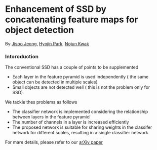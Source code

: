 # Enhancement of SSD by concatenating feature maps for object detection

By [Jisoo Jeong](http://mipal.snu.ac.kr/index.php/Jisoo_Jeong), [Hyojin Park](http://mipal.snu.ac.kr/index.php/Hyojin_Park), [Nojun Kwak](http://mipal.snu.ac.kr/index.php/Nojun_Kwak)

### Intoroduction

The conventional SSD has a couple of points to be supplemented
   * Each layer in the feature pyramid is used independently ( the same object can be detected in multiple scales)
   * Small objects are not detected well ( this is not the problem only for SSD)

We tackle thes problems as follows
   * The classifier network is implemented considering the relationship between layers in the feature pyramid
   * The number of channels in a layer is increased efficiently
   * The proposed network is suitable for sharing weights in the classifer network for different scales, resulting in a single classifier network

For mare details, please refer to our [arXiv paper](https://arxiv.org/abs/1705.09587)



